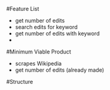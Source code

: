 #Feature List <br/>
<ul>
<li> get number of edits
<li> search edits for keyword
<li> get number of edits with keyword
<li>  
</ul>
#Minimum Viable Product<br/>
<ul>
<li> scrapes Wikipedia 
<li> get number of edits (already made)
</ul>
#Structure <br/>
